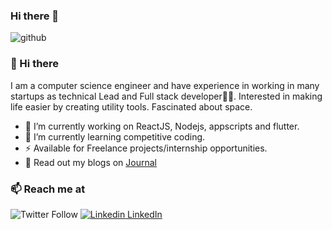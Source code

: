 ### Hi there 👋

<!--
**liu2080019y1hus/liu2080019y1hus** is a ✨ _special_ ✨ repository because its `README.md` (this file) appears on your GitHub profile.

Here are some ideas to get you started:

- 🔭 I’m currently working on ...
- 🌱 I’m currently learning ...
- 👯 I’m looking to collaborate on ...
- 🤔 I’m looking for help with ...
- 💬 Ask me about ...
- 📫 How to reach me: ...
- 😄 Pronouns: ...
- ⚡ Fun fact: ...
-->
![github](https://user-images.githubusercontent.com/31445077/87033150-57166f80-c203-11ea-990c-71a1e0d34ff4.png)
### 👋 Hi there 
I am a computer science engineer and have experience in working in many startups as technical Lead and Full stack developer👨‍💻. Interested in making life easier by creating utility tools. Fascinated about space.


- 🔭 I’m currently working on ReactJS, Nodejs, appscripts and flutter.
- 🌱 I’m currently learning competitive coding.
- ⚡  Available for Freelance projects/internship opportunities.
- 💬 Read out my blogs on [Journal](https://journaldev.netlify.app)

### 📫 Reach me at 
![Twitter Follow](https://img.shields.io/twitter/follow/vansh_kapoor_?style=social)
[![Linkedin](https://i.stack.imgur.com/gVE0j.png) LinkedIn](https://www.linkedin.com/in/vansh-kapoor-62a938169/)
